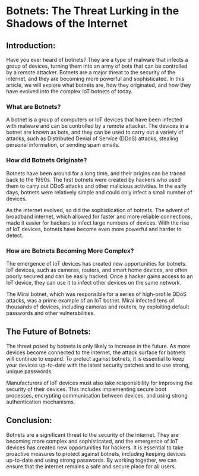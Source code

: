 # Botnets: The Threat Lurking in the Shadows of the Internet

## Introduction:

Have you ever heard of botnets? They are a type of malware that infects a group of devices, turning them into an army of bots that can be controlled by a remote attacker. 
Botnets are a major threat to the security of the internet, and they are becoming more powerful and sophisticated. 
In this article, we will explore what botnets are, how they originated, and how they have evolved into the complex IoT botnets of today.

### What are Botnets?

A botnet is a group of computers or IoT devices that have been infected with malware and can be controlled by a remote attacker. 
The devices in a botnet are known as bots, and they can be used to carry out a variety of attacks, such as Distributed Denial of Service (DDoS) attacks, 
stealing personal information, or sending spam emails.

### How did Botnets Originate?

Botnets have been around for a long time, and their origins can be traced back to the 1990s. 
The first botnets were created by hackers who used them to carry out DDoS attacks and other malicious activities. 
In the early days, botnets were relatively simple and could only infect a small number of devices.

As the internet evolved, so did the sophistication of botnets. 
The advent of broadband internet, which allowed for faster and more reliable connections, made it easier for hackers to infect large numbers of devices. 
With the rise of IoT devices, botnets have become even more powerful and harder to detect.

### How are Botnets Becoming More Complex?

The emergence of IoT devices has created new opportunities for botnets. 
IoT devices, such as cameras, routers, and smart home devices, are often poorly secured and can be easily hacked. 
Once a hacker gains access to an IoT device, they can use it to infect other devices on the same network.

The Mirai botnet, which was responsible for a series of high-profile DDoS attacks, was a prime example of an IoT botnet. 
Mirai infected tens of thousands of devices, including cameras and routers, by exploiting default passwords and other vulnerabilities.

## The Future of Botnets:

The threat posed by botnets is only likely to increase in the future. 
As more devices become connected to the internet, the attack surface for botnets will continue to expand. 
To protect against botnets, it is essential to keep your devices up-to-date with the latest security patches and to use strong, unique passwords.

Manufacturers of IoT devices must also take responsibility for improving the security of their devices. 
This includes implementing secure boot processes, encrypting communication between devices, and using strong authentication mechanisms.

## Conclusion:

Botnets are a significant threat to the security of the internet. 
They are becoming more complex and sophisticated, and the emergence of IoT devices has created new opportunities for hackers. 
It is essential to take proactive measures to protect against botnets, including keeping devices up-to-date and using strong passwords. 
By working together, we can ensure that the internet remains a safe and secure place for all users.
